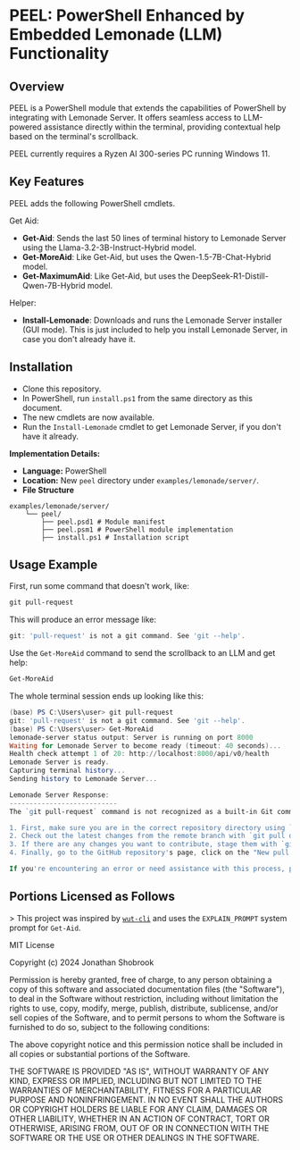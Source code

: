 # PEEL: PowerShell Enhanced by Embedded Lemonade (LLM) Functionality

## Overview

PEEL is a PowerShell module that extends the capabilities of PowerShell by integrating with Lemonade Server. It offers seamless access to LLM-powered assistance directly within the terminal, providing contextual help based on the terminal's scrollback.

PEEL currently requires a Ryzen AI 300-series PC running Windows 11. 

## Key Features

PEEL adds the following PowerShell cmdlets.

Get Aid:
* **Get-Aid**: Sends the last 50 lines of terminal history to Lemonade Server using the Llama-3.2-3B-Instruct-Hybrid model.
* **Get-MoreAid**: Like Get-Aid, but uses the Qwen-1.5-7B-Chat-Hybrid model.
* **Get-MaximumAid**: Like Get-Aid, but uses the DeepSeek-R1-Distill-Qwen-7B-Hybrid model.

Helper:
* **Install-Lemonade**: Downloads and runs the Lemonade Server installer (GUI mode). This is just included to help you install Lemonade Server, in case you don't already have it.


## Installation
 * Clone this repository.
 * In PowerShell, run `install.ps1` from the same directory as this document.
 * The new cmdlets are now available.
 * Run the `Install-Lemonade` cmdlet to get Lemonade Server, if you don't have it already.

**Implementation Details:**

*   **Language:** PowerShell
*   **Location:** New `peel` directory under `examples/lemonade/server/`.
*   **File Structure**
```
examples/lemonade/server/
    └── peel/
        ├── peel.psd1 # Module manifest
        ├── peel.psm1 # PowerShell module implementation
        ├── install.ps1 # Installation script
```

## Usage Example

First, run some command that doesn't work, like:

```PowerShell
git pull-request
```

This will produce an error message like:

```PowerShell
git: 'pull-request' is not a git command. See 'git --help'.
```

Use the `Get-MoreAid` command to send the scrollback to an LLM and get help:

```PowerShell
Get-MoreAid
```

The whole terminal session ends up looking like this:

```PowerShell
(base) PS C:\Users\user> git pull-request
git: 'pull-request' is not a git command. See 'git --help'.
(base) PS C:\Users\user> Get-MoreAid
lemonade-server status output: Server is running on port 8000
Waiting for Lemonade Server to become ready (timeout: 40 seconds)...
Health check attempt 1 of 20: http://localhost:8000/api/v0/health
Lemonade Server is ready.
Capturing terminal history...
Sending history to Lemonade Server...

Lemonade Server Response:
---------------------------
The `git pull-request` command is not recognized as a built-in Git command. It seems you might be referring to GitHub's workflow or a misunderstanding. When you want to create a pull request on GitHub, you would typically use the following steps:

1. First, make sure you are in the correct repository directory using `cd [repository-name]`.
2. Check out the latest changes from the remote branch with `git pull origin [branch-name]`. Replace `[branch-name]` with the name of the branch you want to merge.
3. If there are any changes you want to contribute, stage them with `git add .`, then commit them with a meaningful message using `git commit -m "Your commit message"`.
4. Finally, go to the GitHub repository's page, click on the "New pull request" button, and fill out the details, including selecting the base branch and the branch you just committed.

If you're encountering an error or need assistance with this process, please provide the specific error message or the context of your command, and I'll be happy to help you interpret the output and suggest a solution.
```

## Portions Licensed as Follows

\> This project was inspired by [`wut-cli`](https://github.com/shobrook/wut) and uses the `EXPLAIN_PROMPT` system prompt for `Get-Aid`.

MIT License

Copyright (c) 2024 Jonathan Shobrook

Permission is hereby granted, free of charge, to any person obtaining a copy
of this software and associated documentation files (the "Software"), to deal
in the Software without restriction, including without limitation the rights
to use, copy, modify, merge, publish, distribute, sublicense, and/or sell
copies of the Software, and to permit persons to whom the Software is
furnished to do so, subject to the following conditions:

The above copyright notice and this permission notice shall be included in all
copies or substantial portions of the Software.

THE SOFTWARE IS PROVIDED "AS IS", WITHOUT WARRANTY OF ANY KIND, EXPRESS OR
IMPLIED, INCLUDING BUT NOT LIMITED TO THE WARRANTIES OF MERCHANTABILITY,
FITNESS FOR A PARTICULAR PURPOSE AND NONINFRINGEMENT. IN NO EVENT SHALL THE
AUTHORS OR COPYRIGHT HOLDERS BE LIABLE FOR ANY CLAIM, DAMAGES OR OTHER
LIABILITY, WHETHER IN AN ACTION OF CONTRACT, TORT OR OTHERWISE, ARISING FROM,
OUT OF OR IN CONNECTION WITH THE SOFTWARE OR THE USE OR OTHER DEALINGS IN THE
SOFTWARE.